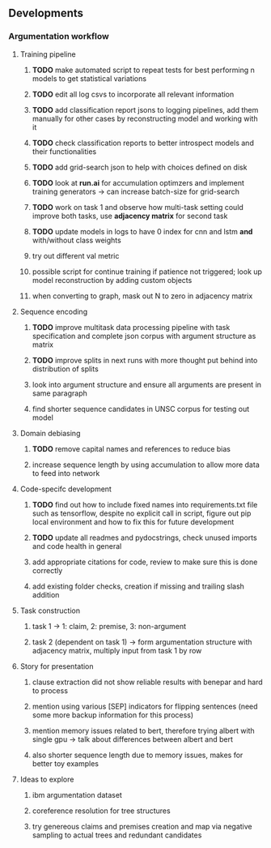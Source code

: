Developments
------------

### Argumentation workflow

1.  Training pipeline

    1.  **TODO** make automated script to repeat tests for
        best performing n models to get statistical variations

    2.  **TODO** edit all log csvs to incorporate all
        relevant information

    3.  **TODO** add classification report jsons to logging
        pipelines, add them manually for other cases by reconstructing
        model and working with it

    4.  **TODO** check classification reports to better
        introspect models and their functionalities

    5.  **TODO** add grid-search json to help with choices
        defined on disk

    6.  **TODO** look at **run.ai** for accumulation
        optimzers and implement training generators -\> can increase
        batch-size for grid-search

    7.  **TODO** work on task 1 and observe how multi-task
        setting could improve both tasks, use **adjacency matrix** for
        second task

    8.  **TODO** update models in logs to have 0 index for
        cnn and lstm **and** with/without class weights

    9.  try out different val metric

    10. possible script for continue training if patience not triggered;
        look up model reconstruction by adding custom objects

    11. when converting to graph, mask out N to zero in adjacency matrix

2.  Sequence encoding

    1.  **TODO** improve multitask data processing pipeline
        with task specification and complete json corpus with argument
        structure as matrix

    2.  **TODO** improve splits in next runs with more
        thought put behind into distribution of splits

    3.  look into argument structure and ensure all arguments are
        present in same paragraph

    4.  find shorter sequence candidates in UNSC corpus for testing out
        model

3.  Domain debiasing

    1.  **TODO** remove capital names and references to
        reduce bias

    2.  increase sequence length by using accumulation to allow more
        data to feed into network

4.  Code-specifc development

    1.  **TODO** find out how to include fixed names into
        requirements.txt file such as tensorflow, despite no explicit
        call in script, figure out pip local environment and how to fix
        this for future development

    2.  **TODO** update all readmes and pydocstrings, check
        unused imports and code health in general

    3.  add appropriate citations for code, review to make sure this is
        done correctly

    4.  add existing folder checks, creation if missing and trailing
        slash addition

5.  Task construction

    1.  task 1 -\> 1: claim, 2: premise, 3: non-argument

    2.  task 2 (dependent on task 1) -\> form argumentation structure
        with adjacency matrix, multiply input from task 1 by row

6.  Story for presentation

    1.  clause extraction did not show reliable results with benepar and
        hard to process

    2.  mention using various \[SEP\] indicators for flipping sentences
        (need some more backup information for this process)

    3.  mention memory issues related to bert, therefore trying albert
        with single gpu -\> talk about differences between albert and
        bert

    4.  also shorter sequence length due to memory issues, makes for
        better toy examples

7.  Ideas to explore

    1.  ibm argumentation dataset

    2.  coreference resolution for tree structures

    3.  try genereous claims and premises creation and map via negative
        sampling to actual trees and redundant candidates
